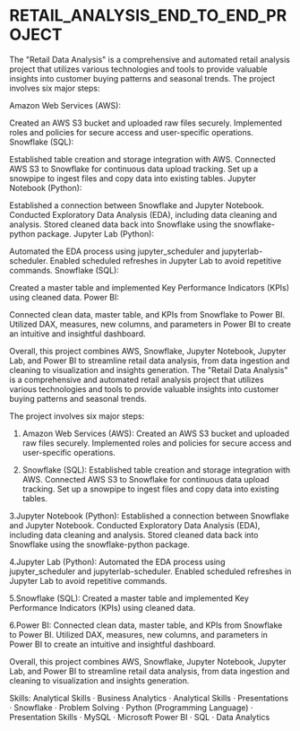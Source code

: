 # RETAIL_ANALYSIS_END_TO_END_PROJECT

The "Retail Data Analysis" is a comprehensive and automated retail analysis project that utilizes various technologies and tools to provide valuable insights into customer buying patterns and seasonal trends. The project involves six major steps:

Amazon Web Services (AWS):

Created an AWS S3 bucket and uploaded raw files securely.
Implemented roles and policies for secure access and user-specific operations.
Snowflake (SQL):

Established table creation and storage integration with AWS.
Connected AWS S3 to Snowflake for continuous data upload tracking.
Set up a snowpipe to ingest files and copy data into existing tables.
Jupyter Notebook (Python):

Established a connection between Snowflake and Jupyter Notebook.
Conducted Exploratory Data Analysis (EDA), including data cleaning and analysis.
Stored cleaned data back into Snowflake using the snowflake-python package.
Jupyter Lab (Python):

Automated the EDA process using jupyter_scheduler and jupyterlab-scheduler.
Enabled scheduled refreshes in Jupyter Lab to avoid repetitive commands.
Snowflake (SQL):

Created a master table and implemented Key Performance Indicators (KPIs) using cleaned data.
Power BI:

Connected clean data, master table, and KPIs from Snowflake to Power BI.
Utilized DAX, measures, new columns, and parameters in Power BI to create an intuitive and insightful dashboard.

Overall, this project combines AWS, Snowflake, Jupyter Notebook, Jupyter Lab, and Power BI to streamline retail data analysis, from data ingestion and cleaning to visualization and insights generation.
The "Retail Data Analysis" is a comprehensive and automated retail analysis project that utilizes various technologies and tools to provide valuable insights into customer buying patterns and seasonal trends. 

The project involves six major steps: 

1. Amazon Web Services (AWS): Created an AWS S3 bucket and uploaded raw files securely. Implemented roles and policies for secure access and user-specific operations. 

2. Snowflake (SQL): Established table creation and storage integration with AWS. Connected AWS S3 to Snowflake for continuous data upload tracking. Set up a snowpipe to ingest files and copy data into existing tables. 

3.Jupyter Notebook (Python): Established a connection between Snowflake and Jupyter Notebook. Conducted Exploratory Data Analysis (EDA), including data cleaning and analysis. Stored cleaned data back into Snowflake using the snowflake-python package. 

4.Jupyter Lab (Python): Automated the EDA process using jupyter_scheduler and jupyterlab-scheduler. Enabled scheduled refreshes in Jupyter Lab to avoid repetitive commands.

5.Snowflake (SQL): Created a master table and implemented Key Performance Indicators (KPIs) using cleaned data. 

6.Power BI: Connected clean data, master table, and KPIs from Snowflake to Power BI. Utilized DAX, measures, new columns, and parameters in Power BI to create an intuitive and insightful dashboard.

Overall, this project combines AWS, Snowflake, Jupyter Notebook, Jupyter Lab, and Power BI to streamline retail data analysis, from data ingestion and cleaning to visualization and insights generation.

Skills: Analytical Skills · Business Analytics · Analytical Skills · Presentations · Snowflake · Problem Solving · Python (Programming Language) · Presentation Skills · MySQL · Microsoft Power BI · SQL · Data Analytics

